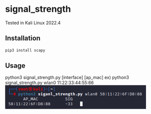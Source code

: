 # signal_strength
Tested in Kali Linux 2022.4  

## Installation
```sh
pip3 install scapy
```

## Usage
python3 signal_strength.py [interface] [ap_mac] 
ex) python3 signal_strength.py wlan0 11:22:33:44:55:66  
![signal](./signal.png)
